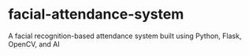 # facial-attendance-system
A facial recognition-based attendance system built using Python, Flask, OpenCV, and AI
